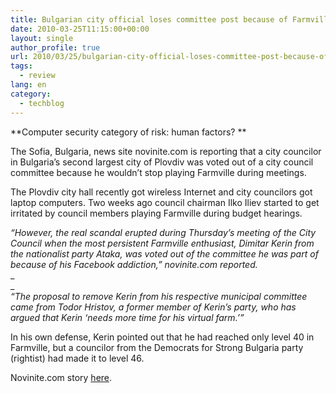 ```yaml
---
title: Bulgarian city official loses committee post because of Farmville addiction
date: 2010-03-25T11:15:00+00:00
layout: single
author_profile: true
url: 2010/03/25/bulgarian-city-official-loses-committee-post-because-of-farmville-addiction/
tags:
  - review
lang: en
category: 
  - techblog
---
```

**Computer security category of risk: human factors? **

The Sofia, Bulgaria, news site novinite.com is reporting that a city councilor in Bulgaria’s second largest city of Plovdiv was voted out of a city council committee because he wouldn’t stop playing Farmville during meetings.

The Plovdiv city hall recently got wireless Internet and city councilors got laptop computers. Two weeks ago council chairman Ilko Iliev started to get irritated by council members playing Farmville during budget hearings.

_“However, the real scandal erupted during Thursday’s meeting of the City Council when the most persistent Farmville enthusiast, Dimitar Kerin from the nationalist party Ataka, was voted out of the committee he was part of because of his Facebook addiction,” novinite.com reported._  
_  
_  
_“The proposal to remove Kerin from his respective municipal committee came from Todor Hristov, a former member of Kerin’s party, who has argued that Kerin ‘needs more time for his virtual farm.’”_

In his own defense, Kerin pointed out that he had reached only level 40 in Farmville, but a councilor from the Democrats for Strong Bulgaria party (rightist) had made it to level 46.

Novinite.com story [here](http://www.novinite.com/view_news.php?id=114390).